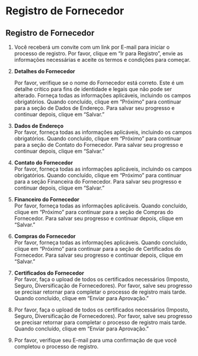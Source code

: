 # Registro de Fornecedor

## Registro de Fornecedor

1. Você receberá um convite com um link por E-mail para iniciar o processo de registro. Por favor, clique em “Ir para Registro”, envie as informações necessárias e aceite os termos e condições para começar.&#x20;
2.  **Detalhes do Fornecedor**

    Por favor, verifique se o nome do Fornecedor está correto. Este é um detalhe crítico para fins de identidade e legais que não pode ser alterado. Forneça todas as informações aplicáveis, incluindo os campos obrigatórios. Quando concluído, clique em “Próximo” para continuar para a seção de Dados de Endereço. Para salvar seu progresso e continuar depois, clique em “Salvar.”
3. **Dados de Endereço**\
   Por favor, forneça todas as informações aplicáveis, incluindo os campos obrigatórios. Quando concluído, clique em “Próximo” para continuar para a seção de Contato do Fornecedor. Para salvar seu progresso e continuar depois, clique em “Salvar.”
4. **Contato do Fornecedor**\
   Por favor, forneça todas as informações aplicáveis, incluindo os campos obrigatórios. Quando concluído, clique em “Próximo” para continuar para a seção Financeira do Fornecedor. Para salvar seu progresso e continuar depois, clique em “Salvar.”
5. **Financeiro do Fornecedor**\
   Por favor, forneça todas as informações aplicáveis. Quando concluído, clique em “Próximo” para continuar para a seção de Compras do Fornecedor. Para salvar seu progresso e continuar depois, clique em “Salvar.”
6. **Compras do Fornecedor**\
   Por favor, forneça todas as informações aplicáveis. Quando concluído, clique em “Próximo” para continuar para a seção de Certificados do Fornecedor. Para salvar seu progresso e continuar depois, clique em “Salvar.”
7. **Certificados do Fornecedor**\
   Por favor, faça o upload de todos os certificados necessários (Imposto, Seguro, Diversificação de Fornecedores). Por favor, salve seu progresso se precisar retornar para completar o processo de registro mais tarde. Quando concluído, clique em “Enviar para Aprovação.”
8. Por favor, faça o upload de todos os certificados necessários (Imposto, Seguro, Diversificação de Fornecedores). Por favor, salve seu progresso se precisar retornar para completar o processo de registro mais tarde. Quando concluído, clique em “Enviar para Aprovação.”
9. Por favor, verifique seu E-mail para uma confirmação de que você completou o processo de registro.
